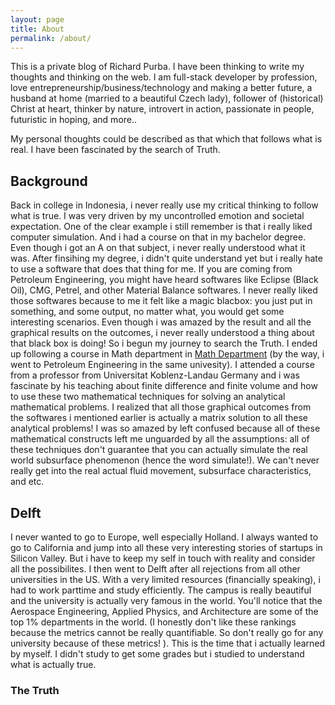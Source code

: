 ```yaml
---
layout: page
title: About
permalink: /about/
---
```


This is a private blog of Richard Purba. I have been thinking to write my thoughts and thinking on the web.
I am full-stack developer by profession, love entrepreneurship/business/technology and making a better future, a husband at home (married to a beautiful Czech lady), follower of (historical) Christ at heart, thinker by nature, introvert in action, passionate in people, futuristic in hoping, and more..

My personal thoughts could be described as that which that follows what is real. I have been fascinated by the search of Truth.

## Background
Back in college in Indonesia, i never really use my critical thinking to follow what is true. I was very driven by my uncontrolled emotion and societal expectation. One of the clear example i still remember is that i really liked computer simulation. And i had a course on that in my bachelor degree. Even though i got an A on that subject, i never really understood what it was. After finsihing my degree, i didn't quite understand yet but i really hate to use a software that does that thing for me. If you are coming from Petroleum Engineering, you might have heard softwares like Eclipse (Black Oil), CMG, Petrel, and other Material Balance softwares. I never really liked those softwares because to me it felt like a magic blacbox: you just put in something, and some output, no matter what, you would get some interesting scenarios. Even though i was amazed by the result and all the graphical results on the outcomes, i never really understood a thing about that black box is doing!
So i begun my journey to search the Truth. 
I ended up following a course in Math department in <a href="http://www.math.itb.ac.id/" target="_blank">Math Department</a> (by the way, i went to Petroleum Engineering in the same univesity). I attended a course from a professor from Universitat Koblenz-Landau Germany and i was fascinate by his teaching about finite difference and finite volume and how to use these two mathematical techniques for solving an analytical mathematical problems. I realized that all those graphical outcomes from the softwares i mentioned earlier is actually a matrix solution to all these analytical problems! I was so amazed by left confused because all of these mathematical constructs left me unguarded by all the assumptions: all of these techniques don't guarantee that you can actually simulate the real world subsurface phenomenon (hence the word simulate!). We can't never really get into the real actual fluid movement, subsurface characteristics, and etc. 

## Delft
I never wanted to go to Europe, well especially Holland. I always wanted to go to California and jump into all these very interesting stories of startups in Silicon Valley. But i have to keep my self in touch with reality and consider all the possibilites. I then went to Delft after all rejections from all other universities in the US. With a very limited resources (financially speaking), i had to work parttime and study efficiently. The campus is really beautiful and the university is actually very famous in the world. You'll notice that the Aerospace Engineering, Applied Physics, and Architecture are some of the top 1% departments in the world. (I honestly don't like these rankings because the metrics cannot be really quantifiable. So don't really go for any university because of these metrics! ).
This is the time that i actually learned by myself. I didn't study to get some grades but i studied to understand what is actually true. 

### The Truth 
